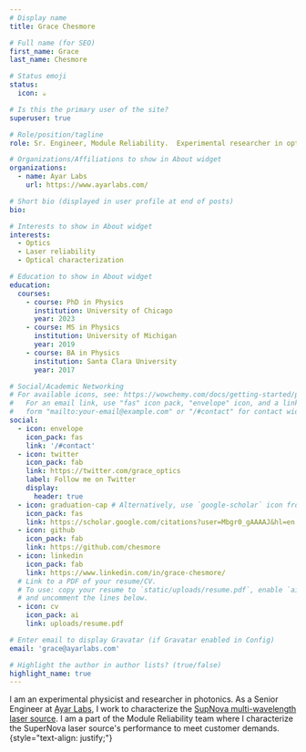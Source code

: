 ```yaml
---
# Display name
title: Grace Chesmore

# Full name (for SEO)
first_name: Grace
last_name: Chesmore

# Status emoji
status:
  icon: ☕️

# Is this the primary user of the site?
superuser: true

# Role/position/tagline
role: Sr. Engineer, Module Reliability.  Experimental researcher in optics and photonics.

# Organizations/Affiliations to show in About widget
organizations:
  - name: Ayar Labs
    url: https://www.ayarlabs.com/

# Short bio (displayed in user profile at end of posts)
bio:  

# Interests to show in About widget
interests:
  - Optics
  - Laser reliability
  - Optical characterization

# Education to show in About widget
education:
  courses:
    - course: PhD in Physics
      institution: University of Chicago
      year: 2023
    - course: MS in Physics
      institution: University of Michigan
      year: 2019
    - course: BA in Physics
      institution: Santa Clara University
      year: 2017

# Social/Academic Networking
# For available icons, see: https://wowchemy.com/docs/getting-started/page-builder/#icons
#   For an email link, use "fas" icon pack, "envelope" icon, and a link in the
#   form "mailto:your-email@example.com" or "/#contact" for contact widget.
social:
  - icon: envelope
    icon_pack: fas
    link: '/#contact'
  - icon: twitter
    icon_pack: fab
    link: https://twitter.com/grace_optics
    label: Follow me on Twitter
    display:
      header: true
  - icon: graduation-cap # Alternatively, use `google-scholar` icon from `ai` icon pack
    icon_pack: fas
    link: https://scholar.google.com/citations?user=Mbgr0_gAAAAJ&hl=en
  - icon: github
    icon_pack: fab
    link: https://github.com/chesmore
  - icon: linkedin
    icon_pack: fab
    link: https://www.linkedin.com/in/grace-chesmore/
  # Link to a PDF of your resume/CV.
  # To use: copy your resume to `static/uploads/resume.pdf`, enable `ai` icons in `params.yaml`,
  # and uncomment the lines below.
  - icon: cv
    icon_pack: ai
    link: uploads/resume.pdf

# Enter email to display Gravatar (if Gravatar enabled in Config)
email: 'grace@ayarlabs.com'

# Highlight the author in author lists? (true/false)
highlight_name: true
---
```


I am an experimental physicist and researcher in photonics.  As a Senior Engineer at [Ayar Labs](https://ayarlabs.com/), I work to characterize the [SupNova multi-wavelength laser source](https://ayarlabs.com/supernova/). I am a part of the Module Reliability team where I characterize the SuperNova laser source's performance to meet customer demands.
{style="text-align: justify;"}
